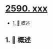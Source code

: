 # [2590. xxx](https://github.com/Tdahuyou/TNotes.leetcode/tree/main/notes/2590.%20xxx)

<!-- region:toc -->

- [1. 📝 概述](#1--概述)

<!-- endregion:toc -->

## 1. 📝 概述

